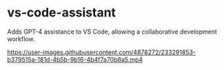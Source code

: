 # vs-code-assistant
Adds GPT-4 assistance to VS Code, allowing a collaborative development workflow.

https://user-images.githubusercontent.com/4878272/233291853-b379515a-181d-4b5b-9b16-4b4f7a70b8a5.mp4
